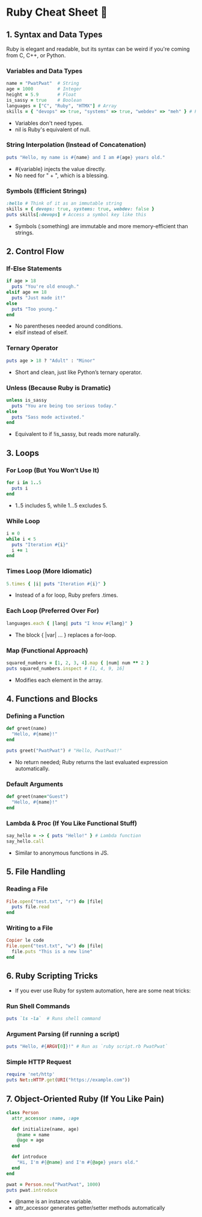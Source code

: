 # Ruby Cheat Sheet 💎

## 1. Syntax and Data Types

Ruby is elegant and readable, but its syntax can be weird if you're coming from C, C++, or Python.

### Variables and Data Types

```ruby
name = "PwatPwat"  # String
age = 1000         # Integer
height = 5.9       # Float
is_sassy = true    # Boolean
languages = ["C", "Ruby", "HTMX"] # Array
skills = { "devops" => true, "systems" => true, "webdev" => "meh" } # Hash (like a dictionary)
```

- Variables don't need types.
- nil is Ruby's equivalent of null.

### String Interpolation (Instead of Concatenation)

```ruby
puts "Hello, my name is #{name} and I am #{age} years old."
```

- #{variable} injects the value directly.
- No need for " + ", which is a blessing.

### Symbols (Efficient Strings)

```ruby
:hello # Think of it as an immutable string
skills = { devops: true, systems: true, webdev: false }
puts skills[:devops] # Access a symbol key like this
``` 

- Symbols (:something) are immutable and more memory-efficient than strings.

## 2. Control Flow

### If-Else Statements

```ruby
if age > 18
  puts "You're old enough."
elsif age == 18
  puts "Just made it!"
else
  puts "Too young."
end
```

- No parentheses needed around conditions.
- elsif instead of elseif.

### Ternary Operator

```ruby
puts age > 18 ? "Adult" : "Minor"
```

- Short and clean, just like Python’s ternary operator.

### Unless (Because Ruby is Dramatic)

```ruby
unless is_sassy
  puts "You are being too serious today."
else
  puts "Sass mode activated."
end
```

- Equivalent to if !is_sassy, but reads more naturally.

## 3. Loops

### For Loop (But You Won’t Use It)

```ruby
for i in 1..5
  puts i
end
```
- 1..5 includes 5, while 1...5 excludes 5.

### While Loop

```ruby
i = 0
while i < 5
  puts "Iteration #{i}"
  i += 1
end
```

### Times Loop (More Idiomatic)

```ruby
5.times { |i| puts "Iteration #{i}" }
```

- Instead of a for loop, Ruby prefers .times.

### Each Loop (Preferred Over For)

```ruby
languages.each { |lang| puts "I know #{lang}" }
```

- The block { |var| ... } replaces a for-loop.

### Map (Functional Approach)

```ruby
squared_numbers = [1, 2, 3, 4].map { |num| num ** 2 }
puts squared_numbers.inspect # [1, 4, 9, 16]
```

- Modifies each element in the array.

## 4. Functions and Blocks

### Defining a Function

```ruby
def greet(name)
  "Hello, #{name}!"
end

puts greet("PwatPwat") # "Hello, PwatPwat!"
```

- No return needed; Ruby returns the last evaluated expression automatically.

### Default Arguments

```ruby
def greet(name="Guest")
  "Hello, #{name}!"
end
```

### Lambda & Proc (If You Like Functional Stuff)

```ruby
say_hello = -> { puts "Hello!" } # Lambda function
say_hello.call
```

 - Similar to anonymous functions in JS.

## 5. File Handling

### Reading a File

```ruby
File.open("test.txt", "r") do |file|
  puts file.read
end
```

### Writing to a File

```ruby
Copier le code
File.open("test.txt", "w") do |file|
  file.puts "This is a new line"
end
```

## 6. Ruby Scripting Tricks

- If you ever use Ruby for system automation, here are some neat tricks:

### Run Shell Commands

```ruby
puts `ls -la`  # Runs shell command
```

### Argument Parsing (if running a script)
```ruby
puts "Hello, #{ARGV[0]}!" # Run as `ruby script.rb PwatPwat`
```

### Simple HTTP Request

```ruby
require 'net/http'
puts Net::HTTP.get(URI("https://example.com"))
```

## 7. Object-Oriented Ruby (If You Like Pain)

```ruby
class Person
  attr_accessor :name, :age

  def initialize(name, age)
    @name = name
    @age = age
  end

  def introduce
    "Hi, I'm #{@name} and I'm #{@age} years old."
  end
end

pwat = Person.new("PwatPwat", 1000)
puts pwat.introduce
```

- @name is an instance variable.
- attr_accessor generates getter/setter methods automatically

